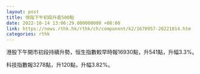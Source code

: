 ```yaml
---
layout: post
title: 恒指下午初段升逾500點
date: 2022-10-14 13:06:29.000000000 +08:00
link: https://news.rthk.hk/rthk/ch/component/k2/1670957-20221014.htm
categories: rthk
---
```


港股下午開市初段持續升勢，恒生指數較早時報16930點，升541點，升幅3.3%。

科技指數報3278點，升120點，升幅3.82%。
